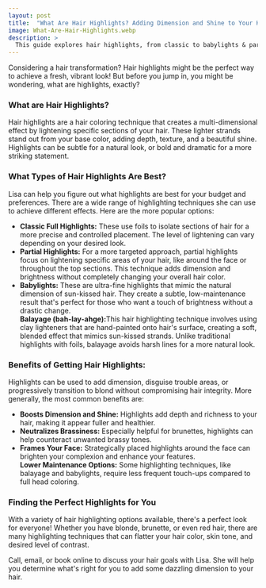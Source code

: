 ```yaml
---
layout: post
title:  "What Are Hair Highlights? Adding Dimension and Shine to Your Hair"
image: What-Are-Hair-Highlights.webp
description: >
  This guide explores hair highlights, from classic to babylights & partial options. Discover how to add dimension, shine & vibrancy to your hair.
---
```


<div class="article-text">
  <section class="intro">
  <p>
  Considering a hair transformation? Hair highlights might be the perfect way to achieve a fresh, vibrant look! But before you jump in, you might be wondering, what are highlights, exactly?
  </p>
  </section>
  <!--excerpt-->
  <h3 class="lead" id="what-are-highlights">
  What are Hair Highlights?
  </h3>
  <section>
    <p>
    Hair highlights are a hair coloring technique that creates a multi-dimensional effect by lightening specific sections of your hair. These lighter strands stand out from your base color, adding depth, texture, and a beautiful shine. Highlights can be subtle for a natural look, or bold and dramatic for a more striking statement.
    </p>
  </section>
  <h3 class="lead" id="best-highlights">
  What Types of Hair Highlights Are Best?
  </h3>
  <section>
    <p>
    Lisa can help you figure out what highlights are best for your budget and preferences. There are a wide range of highlighting techniques she can use to achieve different effects. Here are the more popular options:
    </p>
    <ul>
    <li>
    <b>Classic Full Highlights:</b> These use foils to isolate sections of hair for a more precise and controlled placement. The level of lightening can vary depending on your desired look.
    </li>
    <li>
    <b>Partial Highlights:</b> For a more targeted approach, partial highlights focus on lightening specific areas of your hair, like around the face or throughout the top sections. This technique adds dimension and brightness without completely changing your overall hair color.
    </li>
    <li>
    <b>Babylights:</b> These are ultra-fine highlights that mimic the natural dimension of sun-kissed hair. They create a subtle, low-maintenance result that's perfect for those who want a touch of brightness without a drastic change.
    </li>
    <b>Balayage (bah-lay-ahge):</b>This hair highlighting technique involves using clay lighteners that are hand-painted onto hair's surface, creating a soft, blended effect that mimics sun-kissed strands. Unlike traditional highlights with foils, balayage avoids harsh lines for a more natural look.
    </ul>
  </section>
  <h3 class="lead" id="benefits-of-highlights">
  Benefits of Getting Hair Highlights:
  </h3>
  <section>
    <p>
    Highlights can be used to add dimension, disguise trouble areas, or progressively transition to blond without compromising hair integrity. More generally, the most common benefits are:
    </p>
    <ul>
    <li>
    <b>Boosts Dimension and Shine:</b> Highlights add depth and richness to your hair, making it appear fuller and healthier.
    </li>
    <li>
    <b>Neutralizes Brassiness:</b> Especially helpful for brunettes, highlights can help counteract unwanted brassy tones.
    </li>
    <li>
    <b>Frames Your Face:</b> Strategically placed highlights around the face can brighten your complexion and enhance your features.
    </li>
    <b>Lower Maintenance Options:</b> Some highlighting techniques, like balayage and babylights, require less frequent touch-ups compared to full head coloring.
    </ul>
  </section>
  <h3 class="lead" id="finding-highlights">
  Finding the Perfect Highlights for You
  </h3>
  <section>
    <p>
    With a variety of hair highlighting options available, there's a perfect look for everyone! Whether you have blonde, brunette, or even red hair, there are many highlighting techniques that can flatter your hair color, skin tone, and desired level of contrast.
    </p>
    <p>
    Call, email, or book online to discuss your hair goals with Lisa. She will help you determine what's right for you to add some dazzling dimension to your hair.
    </p>
  </section>  
</div>